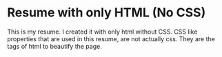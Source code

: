 # Resume with only HTML (No CSS)
This is my resume. I created it with only html without CSS. CSS like properties that are used in this resume, are not actually css. They are the tags of html to beautify the page.

